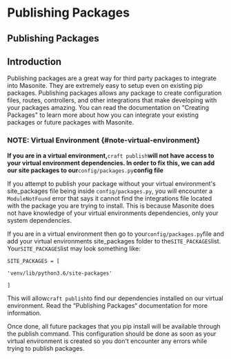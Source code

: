 # Publishing Packages

## Publishing Packages

## Introduction

Publishing packages are a great way for third party packages to integrate into Masonite. They are extremely easy to setup even on existing pip packages. Publishing packages allows any package to create configuration files, routes, controllers, and other integrations that make developing with your packages amazing. You can read the documentation on "Creating Packages" to learn more about how you can integrate your existing packages or future packages with Masonite.

### NOTE: Virtual Environment {#note-virtual-environment}

**If you are in a virtual environment,**`craft publish`**will not have access to your virtual environment dependencies. In order to fix this, we can add our site packages to our**`config/packages.py`**config file**

If you attempt to publish your package without your virtual environment's site\_packages file being inside `config/packages.py`, you will encounter a `ModuleNotFound` error that says it cannot find the integrations file located with the package you are trying to install. This is because Masonite does not have knowledge of your virtual environments dependencies, only your system dependencies.

If you are in a virtual environment then go to your`config/packages.py`file and add your virtual environments site\_packages folder to the`SITE_PACKAGES`list. Your`SITE_PACKAGES`list may look something like:

```text
SITE_PACKAGES = [

'venv/lib/python3.6/site-packages'

]
```

This will allow`craft publish`to find our dependencies installed on our virtual environment. Read the “Publishing Packages“ documentation for more information.

Once done, all future packages that you pip install will be available through the publish command. This configuration should be done as soon as your virtual environment is created so you don't encounter any errors while trying to publish packages.

